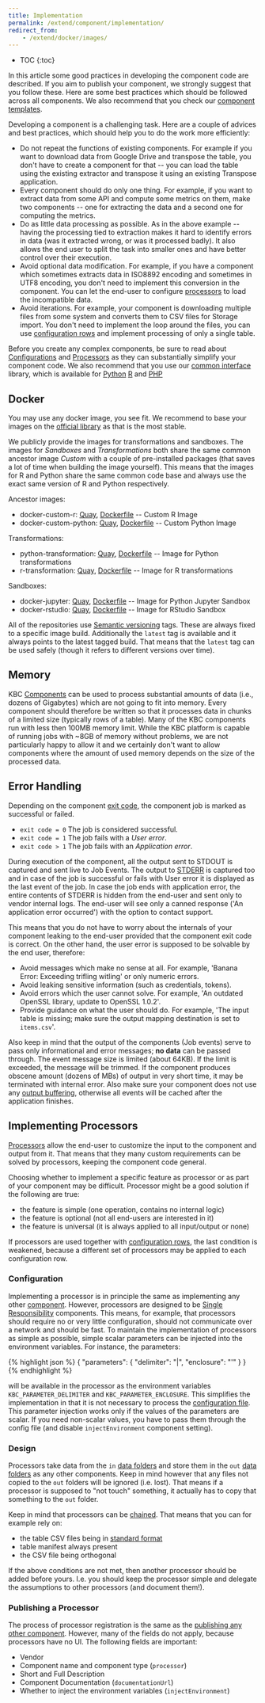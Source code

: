 ```yaml
---
title: Implementation
permalink: /extend/component/implementation/
redirect_from:
    - /extend/docker/images/
---
```


* TOC
{:toc}

In this article some good practices in developing the component code are described. If you aim to publish
your component, we strongly suggest that you follow these. Here are some best practices which should be
followed across all components. We also recommend that you check our [component templates](https://github.com/keboola/component-generator).

Developing a component is a challenging task. Here are a couple of advices and best practices, which should help you to
do the work more efficiently:

- Do not repeat the functions of existing components. For example if you want to download data from Google Drive and transpose the
table, you don't have to create a component for that -- you can load the table using the existing extractor and transpose it using
an existing Transpose application.
- Every component should do only one thing. For example, if you want to extract data from some API and compute some metrics on them,
make two components -- one for extracting the data and a second one for computing the metrics.
- Do as little data processing as possible. As in the above example -- having the processing tied to extraction makes it hard to
identify errors in data (was it extracted wrong, or was it processed badly). It also allows the end user to split the
task into smaller ones and have better control over their execution.
- Avoid optional data modification. For example, if you have a component which sometimes extracts data in ISO8892 encoding and sometimes
in UTF8 encoding, you don't need to implement this conversion in the component. You can let the end-user to configure [processors](/extend/component/processors/)
to load the incompatible data.
- Avoid iterations. For example, your component is downloading multiple files from some system and converts them to CSV files for Storage
import. You don't need to implement the loop around the files, you can use [configuration rows](/integrate/storage/api/configurations/#configuration-rows)
and implement processing of only a single table.

Before you create any complex components, be sure to read about
[Configurations](/integrate/storage/api/configurations/) and [Processors](/extend/component/processors/)
as they can substantially simplify your component code. We also recommend that you use our
[common interface](/extend/common-interface/) library, which is available for
[Python](/extend/component/implementation/python/#using-the-kbc-package)
[R](/extend/component/implementation/r/#using-the-kbc-package)
and [PHP](/extend/component/implementation/php/#using-the-kbc-package)

## Docker
You may use any docker image, you see fit. We recommend to base your images on the [official library](https://hub.docker.com/explore/)
as that is the most stable.

We publicly provide the images for transformations and sandboxes.
The images for *Sandboxes* and *Transformations* both share the same common ancestor image *Custom* with a couple
of pre-installed packages (that saves a lot of time when building the image yourself).
This means that the images for R and Python share the same common code base and always use the
exact same version of R and Python respectively.

Ancestor images:

- docker-custom-r:
[Quay](https://quay.io/repository/keboola/docker-custom-r),
[Dockerfile](https://github.com/keboola/docker-custom-r) --
Custom R Image
- docker-custom-python:
[Quay](https://quay.io/repository/keboola/docker-custom-python),
[Dockerfile](https://github.com/keboola/docker-custom-python) --
Custom Python Image

Transformations:

- python-transformation:
[Quay](https://quay.io/repository/keboola/python-transformation),
[Dockerfile](https://github.com/keboola/python-transformation) --
Image for Python transformations
- r-transformation:
[Quay](https://quay.io/repository/keboola/r-transformation),
[Dockerfile](https://github.com/keboola/r-transformation) --
Image for R transformations

Sandboxes:

- docker-jupyter:
[Quay](https://quay.io/repository/keboola/docker-jupyter),
[Dockerfile](https://github.com/keboola/docker-jupyter) --
Image for Python Jupyter Sandbox
- docker-rstudio:
[Quay](https://quay.io/repository/keboola/docker-rstudio),
[Dockerfile](https://github.com/keboola/docker-rstudio) --
Image for RStudio Sandbox

All of the repositories use [Semantic versioning](http://semver.org/) tags. These are always fixed to a specific image build.
Additionally the `latest` tag is available and it always points to the latest tagged build. That means that the `latest` tag
can be used safely (though it refers to different versions over time).

## Memory
KBC [Components](/extend/component/) can be used to process substantial amounts of data (i.e., dozens of Gigabytes) which are not
going to fit into memory. Every component should therefore be written so that it processes data in chunks of
a limited size (typically rows of a table). Many of the KBC components run with less then 100MB memory limit.
While the KBC platform is capable of running jobs with ~8GB of memory without problems, we are not particularly
happy to allow it and we certainly don't want to allow components where the amount of used memory
depends on the size of the processed data.

## Error Handling
Depending on the component [exit code](/extend/common-interface/environment/#return-values), the component job is marked as
successful or failed.

- `exit code = 0`  The job is considered successful.
- `exit code = 1`  The job fails with a *User error*.
- `exit code > 1`  The job fails with an *Application error*.

During execution of the component, all the output sent to STDOUT is captured and sent live to Job Events.
The output to [STDERR](https://en.wikipedia.org/wiki/Standard_streams#Standard_error_.28stderr.29) is captured too and
in case of the job is successful or fails with User error it is displayed as the last event of the job. In case the
job ends with application error, the entire contents of STDERR is hidden from the end-user and sent only to
vendor internal logs. The end-user will see only a canned response ('An application error occurred') with
the option to contact support.

This means that you do not have to worry about the internals of your component leaking to the end-user provided that
the component exit code is correct. On the other hand, the user error is supposed to be solvable by the end user, therefore:

- Avoid messages which make no sense at all. For example, 'Banana Error: Exceeding trifling witling' or only numeric errors.
- Avoid leaking sensitive information (such as credentials, tokens).
- Avoid errors which the user cannot solve. For example, 'An outdated OpenSSL library, update to OpenSSL 1.0.2'.
- Provide guidance on what the user should do. For example, 'The input table is missing; make sure the output mapping destination is set to `items.csv`'.

Also keep in mind that the output of the components (Job events) serve to pass only informational and error messages; **no data** can be passed through.
The event message size is limited (about 64KB). If the limit is exceeded, the message will be trimmed. If the component produces
obscene amount (dozens of MBs) of output in very short time, it may be terminated with internal error.
Also make sure your component does not use any [output buffering](#langauge-specific-notes), otherwise all events will be cached after the application finishes.

## Implementing Processors
[Processors](/extend/component/processors/)
allow the end-user to customize the input to the component and output from it. That means
that they many custom requirements can be solved by processors, keeping the component
code general.

Choosing whether to implement a specific feature as processor or as part of your
component may be difficult. Processor might be a good solution if the following are true:

- the feature is simple (one operation, contains no internal logic)
- the feature is optional (not all end-users are interested in it)
- the feature is universal (it is always applied to all input/output or none)

If processors are used together with [configuration rows](/integrate/storage/api/configurations/#configuration-rows),
the last condition is weakened, because a different set of processors may be applied to each configuration row.

### Configuration
Implementing a processor is in principle the same as implementing any other
[component](/extend/component/). However, processors are designed to be
[Single Responsibility](https://en.wikipedia.org/wiki/Single_responsibility_principle) components. This
means, for example, that processors should require no or very little configuration, should not communicate
over a network and should be fast. To maintain the implementation of processors as simple as possible,
simple scalar parameters can be injected into the environment variables. For instance, the parameters:

{% highlight json %}
{
    "parameters": {
        "delimiter": "|",
        "enclosure": "'"
    }
}
{% endhighlight %}

will be available in the processor as the environment variables `KBC_PARAMETER_DELIMITER` and
`KBC_PARAMETER_ENCLOSURE`. This simplifies the implementation in that it is not necessary to process the
[configuration file](/extend/common-interface/config-file/). This parameter
injection works only if the values of the parameters are scalar. If you need non-scalar values, you have to pass them through the config file (and disable `injectEnvironment` component setting).

### Design
Processors take data from the `in` [data folders](/extend/common-interface/folders/) and
store them in the `out` [data folders](/extend/common-interface/folders/) as any other components. Keep in mind however
that any files not copied to the `out` folders will be ignored (i.e. lost). That means if a processor is supposed to
"not touch" something, it actually has to copy that something to the `out` folder.

Keep in mind that processors can be [chained](/extend/component/processors/#chaining-processors). That means that
you can for example rely on:

- the table CSV files being in [standard format](https://help.keboola.com/storage/tables/csv-files/#output-csv-format)
- table manifest always present
- the CSV file being orthogonal

If the above conditions are not met, then another processor should be added before yours. I.e. you should keep the
processor simple and delegate the assumptions to other processors (and document them!).

### Publishing a Processor
The process of processor registration is the same as the
[publishing any other component](/extend/publish/). However, many of the fields do not apply, because processors have no UI.
The following fields are important:

- Vendor
- Component name and component type (`processor`)
- Short and Full Description
- Component Documentation (`documentationUrl`)
- Whether to inject the environment variables (`injectEnvironment`)
